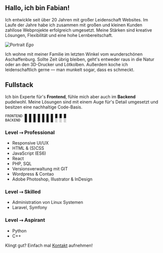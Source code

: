 ## Hallo, ich bin Fabian!

Ich entwickle seit über 20 Jahren mit großer Leidenschaft Websites. Im Laufe der Jahre habe ich zusammen mit großen und kleinen Kunden zahllose Webprojekte erfolgreich umgesetzt. Meine Stärken sind kreative Lösungen, Flexibilität und eine hohe Lernbereitschaft.

![Portrait](/images/portrait.jpg)
*Ego*

Ich wohne mit meiner Familie im letzten Winkel vom wunderschönen Aschaffenburg. Sollte Zeit übrig bleiben, geht's entweder raus in die Natur oder an den 3D-Drucker und Lötkolben. Außerdem koche ich leidenschaftlich gerne — man munkelt sogar, dass es schmeckt.

## Fullstack
Ich bin Experte für's **Frontend**, fühle mich aber auch im **Backend** pudelwohl. Meine Lösungen sind mit einem Auge für's Detail umgesetzt und besitzen eine nachhaltige Code-Basis.

    FRONTEND █ █ █ █ █ █ █ █ █ █ 
    BACKEND  █ █ █ █ █ █ █ ░ ░ ░

### Level ⤑ Professional
*   Responsive UI/UX
*   HTML & (S)CSS
*   JavaScript (ES6)
*   React
*   PHP, SQL
*   Versionsverwaltung mit GIT
*   Wordpress & Contao
*   Adobe Photoshop, Illustrator & InDesign

### Level ⤑ Skilled
*   Administration von Linux Systemen
*   Laravel, Symfony

### Level ⤑ Aspirant
*   Python
*   C++

Klingt gut? Einfach mal [Kontakt](#/contact) aufnehmen!